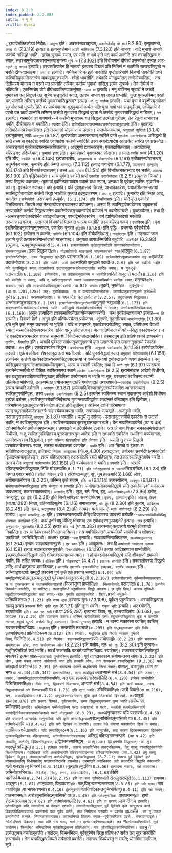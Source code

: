 ```yaml
---
index: 8.2.3
index_padded: 8.2.003
sutra: न मु ने
vritti: nyasa

---
```

`मु` इत्यविभक्तिकोऽयं निर्देशः। `अमुना` इति। अदसस्त्यदाद्यत्वम्, `अदसोऽदेर्दादु दो मः` (8.2.80) इत्युत्वमत्वे, `अच्च घेः` (7.3.119) इत्यतः `घेः` इत्यनुवर्त्तमान `आङी नास्त्रियाम्` (7.3.120) इति नाभावः। यदि मुभावो नाभावे कर्त्तव्ये नासिद्धो भवति--इत्येव सूत्रार्थः स्यात्, एवं सति नाभावे कृते यत् कार्यं प्राप्नोति तत्र तस्यासिद्धत्वं न स्यात्, ततश्चामुनेत्यत्राकारान्तस्याङ्गस्य `सुपि च` (7.3.102) इति विधीयमानं दीर्घत्वं प्रसज्येत? इत्यत आह--`कृते तु नाभावे` इत्यादि। ह्रस्वसन्निपातेन हि नाभावो ह्रस्वस्य विघातं प्रति निमित्तं न भवतीति सत्यप्यसिद्धत्वे न भवति दीर्घत्वप्रसङ्गः।
`अथ वा` इत्यादि। यथैकेन हि क इतो धावतीति पृष्टोऽपरेणापि किंवर्णो धावतीति प्रश्ने कश्चिन्निपुणमतिस्तन्त्रेण वाक्यद्वयमुत्तरयति--श्वेतो धावतीति, तथेहापि योगद्वयमेतत् तन्त्रेणोच्चरितम्। तत्र द्वितीयस्य योगस्य न परतो यत् प्राप्नोति तस्मिन् कर्त्तव्यं भुभावो नासिद्ध इत्येव सूत्रार्थः। तेन दीर्घत्वं न भविष्यति।
एकस्मिन्नेव योगे दीर्घत्वप्राप्तिमपाकर्त्तुमाह--`अथ वा` इत्यादि। ननु चास्मिन् सूत्रार्थे ने कर्त्व्ये मुभावस्य यत् सिद्धत्वं तत् सूत्रेण सङ्गृहीतं स्यात्, ततश्च नाभाव एव तावन्न प्राप्नोति, कुतः पुनस्तस्मिन् परतो यत् प्राप्नोति तस्मिन् कर्त्तव्ये मुभावस्यासिद्धत्वम्? इत्याह--`ने तु कर्त्तव्ये` इत्यादि। यथा पुत्रा मे बहुक्षीरघृतमोदनं सुवर्णापात्र्यां भुञ्जोरन्निति वरं प्रार्थयमानया वृद्धकुमार्या अर्थतः पतिः पुत्रा गावो धनं सङ्गृहीतम्, एवमिहापि ने परतो यत् कार्यं प्राप्नोति तस्मिन् कर्त्तव्ये मुभावस्य सिद्धत्वं ब्रुवता ने कर्त्तव्ये मुभावस्यासिद्धत्वं नाश्रितम्। `तेन` इत्यष्दि। यस्मादेव एव वाक्यार्थः--ने कर्त्तव्ये मुभावस्य यत् सिद्धत्वं तदर्थतो गृहीतम्, तेन हेतुना नाभावश्च भवति, दीर्घत्वञ्च न भवतीति।
`एकदेश` इति। `प्रातिपदिकान्तसप्तम्येकवचनयोरुदात्तानुदात्तयोः` इति। वृक्षशब्दः प्रातिपदिकस्वरेणान्तोदात्त इति तस्यान्तो योऽकारः स उदात्तः। सप्तम्येकवचनम्, `अनुदात्तौ सुप्तितौ` (3.1.4) इत्यनुदात्तम्, तयोः `आद्गुणः` (6.1.87) इत्येकादेश आन्तरतम्यात् स्वरिते प्राप्ते `एकादेश उदात्तेनोदात्तः` असिद्धत्वे हि सति तस्य स एकादेशः स्वरित एवायादेशे कर्त्तव्ये स्यादिति तस्य स्थानेऽयादेश आन्तर्यतः स्वरित एव प्रसज्येत। अन्तरङ्गत्वं पुनरेकादेशस्यान्तरश्रितत्वात्। आद्गुणो ह्यवान्तरङ्गः; एकपदाश्रितत्वात्। अयादेशस्तु बहिरङ्गः; तद्विपर्वयात्।
`कुमार्या इदम्` इति। कुमारशब्दो वृक्षशब्दवदन्तोदात्तः। तस्मात् `वयसि प्रथमे` (4.1.20) इति ङीप्, `यस्येति च` (6.4.148) इत्यकारलोपः, `अनुदात्तस्य च य्रोदात्तलोपः` (6.1.161) इतीकारस्योदात्तत्वम्, चतुर्थ्येकवचनम्; कुमारीए इति स्थिते `आण्नद्याः` (7.3.112) इत्याट् यणादेशः (6.1.77), `उदात्तयणो हल्पूर्वात्` (6.1.174) इति विभक्तेरुदात्तत्वम्। तच्च `आदेः परस्य` (1.1.54) इति विभक्तिभक्तस्याट एव भवति, `आटश्च` (6.1.90) इति वृद्धिरेकादेशः। स च पूर्ववत् स्वरिते प्राप्ते `एकादेश उदात्तेनोदात्तः` (8.2.5) इत्युदात्तः क्रियते। तस्य सिद्धत्वं वक्तव्यम्--कुमार्या इदमित्यत्रायादेश उदात्ते यथा स्यात्, अन्यथा हि पूर्ववत् स्वरितः झ्र्वास्ति--का।मु।पुस्तकेट स्यातद्। `यदि` इत्यादि। यदि पूर्वमुदात्तत्वं क्रियते, पश्चादेकादेशः, यथादर्शितमनन्तरायां रूपसिद्धावेवायादेश कर्त्तव्ये सिद्धो भवतीति युज्यत इदमुदाहरणम्। `अथ तु` इत्यादि। कुमारीए इति स्थित आट्, यणादेशः। `तत्रैकादेशे `उदात्तयणो हल्पूर्वात्` (6.1.174) इति विभक्तिस्वरः` इति। यदि कृत एकादेशे विभक्तिस्वरः क्रियते तदा नैतदस्योपसङ्ख्यानस्य प्रयोजनम्। अस्यां हि रूपसिद्धावेकादेशस्य यदुदात्तत्वं तस्यायादेशे कर्त्तव्ये सिद्धत्वादनेन प्रकारेणोपसङ्ख्यानस्येदं प्रयोजनं न भवतीत्याचष्टे। युक्तञ्चैतत्। तथा हि--अन्तरङ्गवादेकादेशेनैव तावद्भवितव्यम्, पश्चद्विभक्तिस्वरेण। वर्ण ह्याश्रित्यैकादेशो भवतीति तस्यान्तरङ्गत्वम्। उदात्तत्वं विभक्तेराश्रितत्वात् पदस्य भवतीति तस्य बहिरङ्गत्वम्।
`वृक्षाविदम्` इति। वृक्ष इदमित्येतदनुसारेणानुगन्तव्यम्, एकादेशः पुनरत्र `वृद्धिरेचि` (6.1.88) इति वृद्धिः। प्रथमयोः पूर्वसर्वदीर्घः (6.1.102) इत्येतत्त न प्रवर्त्तते; `नादिचि` (6.1.104) इति दीर्घप्रतिषेधात्।
`गाङ्गेऽनूपः` इति। गङ्गायां जात इत्यणि कृते प्रत्ययस्वरेणान्तोदात्तो गाङ्गशब्दः। अनुगता आपोऽस्मिन्निति बहुव्रीहिः, `ऊदनीर्देशे` (6.3.98) इत्यूत्त्वम्, ऋक्पूरब्धूःपथामानक्षे` (5.4.74) इत्यकारप्रत्यये कृतेऽनूपशब्दोऽपि प्रत्ययस्वरेणान्तोदात्तः, शेषमस्यानुदात्तम्। `तस्य सिद्धत्वात्` इति। योऽसावेकारो गाङ्गशब्दे सप्तम्यकवचने परतः `आद्गुणः` (6.1.87) इत्यनेनाभिनिर्वृत्तः, तस्य सिद्धत्वाद्यः पुनः `एङः पदान्तादति` (6.1.109) इत्येकादेशोऽनूपशब्दाकारेण सह सः `एकादेश उदात्तेनोदात्तः` (8.2.5) इति भवति। अतो हेतोः `स्वरितो वानुदात्ते पदादौ` (8.2.6) इति पक्षे स्वरितो भवति। यदि पुनरसिद्धत्वं स्यात् तदासावेकार उदात्तानुदात्तस्थानित्वादान्तर्यतः स्वरितः स्यात्। यः पुनः `एङः पदान्तादति` (6.1.109) इत्येकादेशः, स उदात्तनानुदात्तस्य न भवतीति `स्वरितो वानुदात्ते पदादौ` (8.2.6) इति पक्षे स्वरितो न स्यात्, अपि तु स्वरितानुदात्तयोः स्थाने भवन्नान्तरतम्यान्नियमेन स्वरितः स्यात्।
`शतृस्वरः` इति। शत्राश्रयः स्वर इति शाकपार्थिवादित्वादुत्तरपदलोपो (वा.83) समासः। `तुदती, नुक्ती` इति। तुदिनुदिभ्यां (धा.पा.1281,1282) लट्; तुदादित्वाच्छः, स च प्रत्ययस्वरेणान्तोदात्तः, लसार्वधातुकस्यानुदात्ते कृते `अतो गुणे` (6.1.97) पररूपत्वमेकादेशः। स च `एकादेश उदात्तनोदात्तः` (8.2.5); तदुदात्तसय सिद्धत्वात्। `अन्तोदात्तादुत्तरपदात्` (6.1.169) इत्यन्तोदात्तादित्यनुवर्त्तमाने `शतुरनुमो नद्यजादी` (6.1.173) इति शत्रन्तादन्तोदात्तादीकारस्योदात्तत्वं भवति। असिद्धत्वे त्वेकादेशेऽस्योदात्तत्वं न स्यात्; अन्तोदात्तादित्यधिकारात् (6.1.169)। `अनुमः इत्यादिना ज्ञापकमाश्रित्यैतत्प्रयोजनमपाकरोति। कथं पुनरेतज्ज्ञापकम्? इत्याह--`न हि` इत्यादि। हिशब्दो हेतौ। अनुम इति प्रतिषेधस्यैतत् प्रयोजनम्--तुदन्ती, नुदन्तीत्यत्र `आच्छीनद्योर्नुम्` (7.1.80) इति नुमि कृते सनुम उदात्तत्वं मा भूदिति। यदि च शतृस्वरे, एकादेशस्वरोऽसिद्धः स्यात्, प्रतिषेधस्य वैयर्ध्यं स्यात्; यस्मादेकादेशस्वरमन्तरेण नास्ति शतुरन्तोदात्तत्वम्। अतः प्रतिषेधादवसीयते--सिद्ध एकादेशस्वरः। न हि एकादेशस्वरमन्तरेण शत्रन्तं सनुम्क#ं किञ्चिदन्तोदात्तमस्ति। तस्मादनुम इति प्रतिषेधवचनं ज्ञापकमेव।
`तुदन्ति, लिखन्ति` इति। अत्रापि पूर्ववल्लसार्वधातुकानुदात्तत्वे कृत उदात्तत्वे कृत उदात्तानुदात्तयो रेकादेश उदात्तः। `तेन` इति। एकादेशस्वरेण सिद्धेन। `वर्ज्यमानता` इति। `अनुदात्तं पदमेकवर्णम्` (6.1.158) इत्येषोऽर्थोऽनेन लक्ष्यते। एकं वजंयित्वा शेषस्यानुदात्तत्वं भवतीत्यर्थः। यदि पुनरसिद्धत्वं स्यात् `अनुदात्तं पदेमकवर्जम्` (6.1.158) इत्यस्मिन् कर्त्तव्ये सत्येकादेशस्वरस्यासिद्धत्वादसत्यां च वर्ज्यमानतायां द्वयोरुदात्तयोः श्रवणं प्रसज्येत।
ननु चासिद्धवचनमुत्सर्गलक्षणभावार्थमित्युक्तम्, अस्य च स्थानी स्वरितः; तथा हि `अतो गुणे` (6.1.97) पररूपत्व इत्यनेनैवान्तयैतो यो विहितः स्वरितस्यस्य स्थाने `एकदेश उदात्तेनोदात्तः` (8.2.5) इत्यनेनोदात्त आदेशो विधीयते, तत्र यद्युदात्तस्यादेशस्यासिद्धत्वात् तन्निमित्ता वर्ज्यमानता न भवति मा भूत्; यस्त्वस्य स्वरितस्य स्थानी तन्निमित्ता भविष्यति, तत्कथमेतत् प्रयोजनमुपपद्यते? यथोपपद्यते तथाख्यायते--`एकादेश उदात्तेनोदात्तः` (8.2.5) इत्यत्र चत्वारि दर्शनानि। `आद्गुणः` (6.1.87) इत्येवमादिभिरुदात्तानुदात्तयोरेकादेश आन्तरतम्यात् स्वरितगुणयोर्निवृत्तः, तस्य `एकादेश उदात्तेनोदात्तः` (8.2.5) इत्यनेन स्वरितस्य स्थान उदात्तगुण आदेशो विधीयत इत्येकं दर्शनम्। स्वरितगुणस्यैवाभिनिर्वृत्तस्य गुणान्तरापसिद्वारेण शब्दान्तरं प्रतिपद्यत इति द्वितीयम्। परिभाषेयमनुदात्तानुदात्तयोरेकादेश उदात्त इति तृतीयम्। अस्मिन् दर्शने परिभाषायाः पराङ्गभूतत्वादेकादेशशास्त्रैः सहास्यैकवाक्यता भवति, तत्रायमर्थः सम्पद्यते--आद्गुणो भवति, उदात्तानुदात्तयोस्तु `आद्गुणः` (6.1.87) भवतीति। चतुर्थं तु दर्शनम्--उदात्तानुदात्तयीर्य एकादेशः स उदात्तो भवति, न स्वरितगुणयुक्त इति। स्वरितस्यापवादभूतस्तूदात्तत्वमारभ्यते। येन नाप्राप्तिब्यायेनेदं (व्या.प.49) दर्शनमाश्रित्येवं प्रयोजनमुपन्यस्तम्। उपपद्यते च तदेतस्मिन् दल्शने। अत्र हि नाम विधान समकालमेवोदात्तत्वं विधीयते, न तु स्वरितगुणविहितस्य पुनरुदात्तत्वगुण आदेश इति न सम्भवति स्वरितेन स्थानिना वर्ज्यमानता; एकादेशस्वरस्य सिद्धत्वात्।
`कृते तस्मिन् तिङङतिङ इति निघातः` इति। असति तु तस्य सिद्धत्वे पश्चादेकादेशस्वरः स्यात्, ततश्च मध्योदात्तता प्रसज्येत। `पचति` इति। अत्र तिशब्दे य इकारः स सतिशिष्टत्वादनुदात्तः, इतिशब्दः `निपाता आद्युदात्ताः` (फि.सू.4.80) इत्याद्युदात्तः; तयोरकः सवर्णदीर्घत्वमेकादेशो द्विपादश्रयत्वाद्वाहिरङ्गः, तस्य बहिरङ्गत्वात् तदाश्रयोऽपि स्वरो बहिरङ्गः, तत इकारस्यासिद्धतवमेव भवति। ततश्च तेन `अनुदात्तं पदमेकवर्जम्` (6.1.158) इति वर्ज्यमानता न भवति। `प्रपचति` इति। अत्रापि बहिरङ्गत्वेनासिद्धत्वात् तिङि चोदात्तवति` (8.1.71) इति गतेरनुदात्तत्वं न भवतति `तिङङतिङः (8.1.28) इति निघात एवात्र भवति।
`हरिवो मेदिनम्` इति। हरिशब्दान्मतुप्, सुः, नुम् हल्ङ्यादि(6.1.68) लोपः, संयोगान्तलोपश्च (8.2.23), तस्मिन् कृते रुत्वम्, `हशि च` (6.1.114) इत्यस्योत्वम्, `आद्गुणः` (6.1.87)। `संयोगान्तलोपस्यासिद्धत्वात् हशि चेत्युत्वं न प्राप्नोति` इति। संयोगान्तलोपस्यासिद्धत्वे सति तकारेक इशो मकारस्य व्यवधानात्, तकारस्याहक्त्वात्।
`अलादीत्` इति। लुङ्, च्लेः सिच्, इट्, `अस्तिसिचोऽपृक्ते` (7.3.96) इतीट्, सिज्वृद्धिः, `इट ईटि` (8.2.28) इति सिचो लोपेऽकः सवर्णदीर्घत्वम्।
`वृक्णः, वृक्णवान्` इति। `ओव्रश्चू छेदने` (धा.पा.1292) निष्ठा, ग्रहिज्यादिसूत्रेण (6.1.16) सम्प्रसारणम्, `चोः कुः` (8.2.30) इति कुत्वम्, `ओदितश्च` (8.2.45) इति नत्वम्, `अट्कुप्वाङ्` (8.4.2) इति णत्वम्। षत्वे चासति `स्कोः संयोगाद्योः` (8.2.29) इति सलोपः। `कुत्वं प्रत्यासिद्ध एव` इति। षत्वस्वरपरत्ययविधीङ्विधिग्रहणस्य व्यावर्त्त्य दर्शयति--`स्वरप्रत्ययविधीडविधिषु क्षीबशब्द उदाह्रियते` इति। कथं पुनस्त्रिषु विधिषु क्षीबशब्द एक एवोदाहरणमुपपद्यते? इत्याह--`तत्र` इत्यादि। `अनुपसर्गात् फुल्लक्षीव` (8.2.55) इत्यत्र `क्षीब् मदे` (धा.पा.382) इत्यस्मात् क्तप्रत्यये परभूते क्षीबशब्दो निपातितः। तत्र चानेकपरकारं निपातनमाश्रितम्। तत्र क्वचिन्निपातने प्रत्ययविधौ स्वरविधौ च क्षीबशब्द उदाह्रियते, क्वचिदिङ्विधौ। कथम्? इत्याह--`यदा` इत्यादि। सञ्ज्ञायामित्यादिग्रहणम्; `सञ्ज्ञायामुपमानम्` (6.1.204) इत्यतः सञ्ज्ञाग्रहणानुवृत्तेः। `एष स्वरः` इति। आद्युदात्तः। तत्र हि `कर्षात्वतो घञोऽन्त उदात्तः` (6.1.159) इत्यतः उदात्तग्रहणमनुवर्त्तते, `ञ्नित्यादिर्नित्यम्` (6.1.197) इत्यत आदिग्रहणञ्च प्राप्नोतीति; इच्छब्दलोपस्यासिद्धत्वे सति क्षीबशब्दस्याद्व्यच्कत्वात्। न होच्छब्दलोपस्यासिद्धत्वे सति क्षीबशब्दो द्व्यच्को भवति, किं तर्हि? त्र्यच्कः। `क्षीबिकः` इति। `नौद्व्यचष्ठन्` (4.4.7)। `इडागमः प्राप्नोति` इति। तकारलोपस्या सिद्धत्वे सति; आर्धधातुकस्य बलादित्वात्।
`अग्नात्रि झ्रग्नात्रि इच्छत्रमितिट इच्छत्रम्, पटात्रि उच्छत्रम्` इति। अग्निपटुशब्दयोः सम्बुद्धौ ह्रस्वस्य गुणे कृते एङ् ह्रस्वात् सम्बद्धेः` (6.1.69) इति सम्बुद्धिलोपे `एचोऽप्रगृह्यस्यादूराद्धते पूर्वस्यार्धस्यादूत्तरस्येदूत्तौ` (8.2.107) इत्येकारौकारयोः पूर्वस्यार्थस्याकारावशः, स च पुनरुत्तरस्य च यथाक्रममिकारोकारौ। `नित्यस्तुग्न प्राप्नोति` इति। नित्यश्चेष्यते; `पदान्ताद्वा` (6.1.76) इत्यनेन विकल्पेन प्राप्नोति, स चातिष्टः। तस्मात्तुग्विधौ प्लुतविकारः सिद्धो वक्तव्यः। छ इति किम्? अन्यत्र तुग्विधौ प्लुतविकारस्यासिद्धत्वमेव यथा स्यात्--खलं पुनाति ब्रह्मणकुलमिति। क्विप; `ह्रस्वो नपुंसके प्रातिपदिकस्य` (7.1.23) इति तस्य लुक्, `ह्रस्वस्य गुणः (7.3.108), पूर्ववत् प्लुतविकारः। अस्यासिद्धत्वात् खलपु इत्यत्र `ह्रस्वस्य पिति कृति तुक्` (6.1.71) इति तुग्न भवति।
`श्चुत्वं धुटि` इत्यादि। अटश्च्योतति, रट्श्च्योतति` इति। अट रट गतौ` (धा.पा.295,297) इत्याभ्यां क्विप; सुः, हल्ङ्यादिलोपः (6.1.68), `झलां जशोऽन्ते (8.2.39) इति टकारस्य डकारः। तस्मिन् श्च्योततिशब्दे परतः श्चुत्वस्यासिद्धत्वात् धुङ् न प्राप्नोति तस्मात् श्चुत्वं धुट्त्वे कर्त्तव्ये सिद्धं वक्तव्यम्। किमर्थं पुनरयम्` इत्यादि। न त्वस्य सकारस्य क्वचित् क्वचित् श्रवणमस्तीत्यभिप्रायः। `मधुश्च्यत्` इति। तत्करोति तदाचष्टे` (वा.209) इति भधुश्च्युतमाचष्ट इति णिचि कृते `णाविष्ठवत् प्रातिपदिकस्य` (वा.813) इति। णिलोपः, मधुश्च्यित् इति स्थिते ण्यब्तात् पुनरपि क्विप्, `णेरनिटि` (6.4.51) इति णिलोपः। श्चुत्वस्यासिद्धत्वात् `स्फोः संयोगाद्योः` (8.2.29) इति सकारस्य संयोगाद्यस्य लोपः, ततः सयोगन्तस्य लोपः` (8.2.23) इति यलोपः, ततः `चोः कुः` (8.2.30) इति कुत्वम्--मधुगित्येतदिष्टं रूपं भवति। तदर्थं सकारादिः पठ्यतेऽयमित्यभिप्रायः स्यादेतत्। शकारादावप्येतस्मिन्नेतद्रूपं भवत्येव? इत्यत आह--`शकारादौ पुनरेतस्मिन्` इत्यादि। पूर्वं तावद्यकारस्य संयोगान्तस्य लोपः` (8.2.23) इति लोपः, लुप्ते यकारे चकारः संयोगान्तो जात इति तस्यापि लोपः, ततः शकारस्य व्रश्चादिसूत्रेण (8.2.36) षत्वे सति `झलां जशोऽन्ते` (8.2.39) इति षकारस्य डकारे मधुङित्यपि नित्यं स्यात्।
`बभणतुः, बभणुः` इति। `अण रण भण` (धा.पा.444,445,447) इत्यस्माल्लिट्, तस्य तावद्द्विर्वचने `अभ्यासे चर्च` (8.4.54) इति जश्त्वम्--बकारः, तस्यासिद्धत्वादनादेशादिरेवायमिति, `अत एक हल्मध्येऽनादेशादेलिटि` (6.4.120) इत्येत्त्वं प्राप्नोतीति। `विचिच्छित्सति` इति। छिदेः सन्, द्विरवचनं छिदत्यस्य, `अभ्यासे चर्च` (8.4.54) इति चर्त्वं चकारः, तस्य सिद्धत्वादभ्यासे परे चिशब्दस्य `छे च` (6.1.73) इति तुग्न भवति। `उचिच्छिषति` इति। `उछी विवासे` (दा.पा.216), सन्, अजादेर्द्वितीयस्य (6.1.2) इत्युच्छेरन्तरङ्गत्वात् तुकि कृते त्छिस्शब्दो द्विरुच्यते, तत्र `खर्पूर्वाः खयः` (वा.878) इति छकारः शिष्यते, पूर्ववच्चर्त्वम्, तस्य सिद्धत्वादुकारस्य तुग्न भवति।
`सयँय्यन्ता, सवँव्वत्सरः` इत्यादि। समित्येतस्य यन्तेत्येतस्मिन् परतः वत्सरशब्दे च परतः, यल्लोकं तल्लोकमित्यत्रापि यत्तदोर्द्वितीयैकवचनान्तयोर्लोकशब्दे परतो मोऽनुस्वारे (8.3.23), तस्य `अनुस्वारस्य ययि परसवर्णः` (8.4.58) इति परसवर्णे आन्तर्यतः सानुनासिके ययि कृते तस्यासिद्धत्वात् `यरोऽनुनासिकेऽनुनासिको वा` (8.4.45) इति वर्त्तमाने `अनचि च` (8.4.47) इति यरो द्विर्वचनं न प्राप्नोति। ततश्च पक्षे त्रयाणां यकारादीनां द्वित्वं न स्यात्।
`पदाधिकारश्चेत्` इत्यादि। यदि लत्वादिषु `पदस्य` (8.1.16) इति नानुवर्त्तते, तदा पदस्य द्विर्वचनमपदस्य द्विर्वचनेन तुल्यत्वाद्द्विर्वचनस्य् बहिरङ्गत्वम्, लत्वादीनाञ्चान्तरङ्गत्वम्। `असिद्धं बहिरङ्गमन्तरङ्गे` (व्या.प.42) इति लत्वादिषु कर्त्तव्येषु द्विवैचनसिद्धत्वात् झ्र्`द्विर्वचनस्यासिद्धम्`--प्रा।मु।पाठः। द्विर्वचनेनेति सिद्धत्वात्--का।मु। पाठट`पूर्वत्रासिद्धम्` (8.2.1) इत्येतन्न प्रवर्त्तते, ततश्च लत्वादिभिरेव तावद्भवितव्यम्, तेषु सत्सु पश्चाद्द्विर्वचनेनेति सिध्यत्येवेष्टम्। पदाधिकारे सति लत्वादीनामपि बहिरङ्गत्वादसत्या बहिरङ्गपरिभाषया (व्या.प.42) तेषु सत्सु द्विर्वचनं सिद्धम्। लत्वादयस्त्वस्मिन् कर्त्तव्येऽसिद्धाः, पूर्वत्रासिद्धत्वात् (8.2.1); ततश्च पूर्वं द्विर्वचने कृते पश्चाल्लत्वादिषु विधीयमानेषु परतश्चानिष्टमपि प्रसज्येत। तस्माद्यदि पदाधिकारः ततो लत्वादीनि सिद्धानि वक्तव्यानि। `गलो गलः` इति। `मृ़ निगरणे` (धा.पा.1410)। `नुन्नः` इति। `मुदविव` (8.2.56) इत्यादना नकारः, पक्षे तकारश्च। `अभिनोऽफभिनः` ति। भिदेर्लङ्, सिप्, श्नम्, हल्ङ्यादिलोपः, (6.1.68) `सिपि धातोरुर्व#आ` (8.2.74), `दश्च` (8.2.75) इति वा रुत्वं पूर्ववदेव `अतो रोरप्लुदादप्लुते` (6.1.113) इत्युत्वम्। `आद्गुणः` (6.1.87)। `मातृष्ष्वसा, पितृष्षवसा` इति। `मातुःपितृभ्यामन्यतरस्याम्` (8.3.85) इति पक्षे षत्वम्। `माष वापाणि` इति। `वा भावकरणयोः` (8.4.10) इत्यनुवर्त्तमाने `प्रातिपदिकान्तनुम्बिभक्तिषु` (8.4.11) इति पक्षे णत्वम्। `वाङनयनम` इति। `यरोऽनुनासिकेऽनुनासिको वा` (8.4.45) इति पक्षेऽनुनासिकः। `वाक्छयनम्` इति। `झयो होऽन्यतरस्याम्` (8.4.62) इति वर्त्तमाने `शश्छोटि` (8.4.63) इति वा छत्वम्। `लत्वादीनाम्` इत्यादि। एतेनासिद्धत्वे सति लत्वादीनां यो दोषस्तं दर्शयति। लत्वादीनामसिद्धत्वात् पूर्वं द्विर्वचने कृते सत्युत्तरत्र काले विकल्पविधित्वादयमर्थः प्रवर्त्तमानो यथा पूर्वत्र वर्त्तते, तथा नियोगातः परत्रापि न प्रवर्त्तत झ्र्`प्रवर्त्तेत`--का।मु।पाठःट इत्यनियोगो लभ्यते; नियमकारणाभावात्। ततश्चानिष्टो विकल्पः स्यात्--पूर्वपरयोरेकत्र प्रवृत्तेः, अपरत्राप्यप्रवृत्तेः। नेषेटोऽनिष्टो विकल्पः। तथा सति गरो गलः, गलो गर इत्येवमाद्यनिष्टमापद्यते। तत्र `न` इत्येतावदनिष्टविषये सूत्रं कर्त्तव्यम्। किमर्थम्? अनिष्टविषये पूर्वत्रासिद्धत्वस्य प्रतिषेधार्थम्। यत्र पूर्वत्रासिद्धत्वस्यानिष्टविषयः। ततः `भु ने` इत्येतद्ध्यत्र वचनेऽनुवर्त्तते। यद्येदम्, किमर्थमिदम्, पूर्वसूत्रेणैव सिद्धा प्रतिषेधः? सर्वत्र तत् सूत्रं नास्तीति ज्ञापनार्थम्। तेन यत्रासिद्धत्वमिष्यते तत्रैदासौ प्रवर्त्तते। तदन्यत्र विपर्ययस्तु न भवति; योगविभागादस्मिन् सूत्रे।।